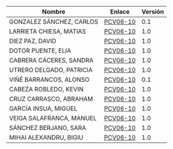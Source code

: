 | Nombre | Enlace | Versión |
|--------|--------|---------|
|GONZALEZ SÁNCHEZ, CARLOS | [PCV06-10](https://github.com/carlosgs-iesgoya/UML) | 0.1 |
|LARRIETA CHIESA, MATIAS | [PCV06-10](https://github.com/MatChiesa/UML-PCV06-10) | 1.0 |
|DIEZ PAZ, DAVID | [PCV06-10](https://github.com/david10paz/PCV06-10---David-Diez-Paz) | 1.0 |
|DOTOR PUENTE, ELIA | [PCV06-10](https://github.com/eliadotor/PCV06-10) | 1.0 |
|CABRERA CÁCERES, SANDRA | [PCV06-10](https://github.com/Sandra90-16/UML_Sandra) |1.0|
|UTRERO DELGADO, PATRICIA | [PCV06-10](https://github.com/paatrii/PCV06-10)|1.0|
|VIÑÉ BARRANCOS, ALONSO| [PCV06-10](https://github.com/AlonsoViBa/PUML)|0.1|
|CABEZA ROBLEDO, KEVIN | [PCV06-10](https://github.com/KevinCabeza/practicas-PLANTUML)|1.0|
|CRUZ CARRASCO, ABRAHAM | [PCV06-10](https://github.com/Abraham99cc/Plantuml)|1.0|
|GARCÍA INSUA, MIGUEL | [PCV06-10](https://github.com/mgi007/PCV06-10/tree/master/src)|1.0|
|VEIGA SALAFRANCA, MANUEL| [PCV06-10](https://github.com/Manumk13/PUML)|1.0|
|SÁNCHEZ BERJANO, SARA | [PCV06-10](https://github.com/sarosilla/CasosUso.git)|1.0|
|MIHAI ALEXANDRU, BIGIU | [PCV06-10](https://github.com/mihaibigiu/PCV06-10.git)|1.0|
